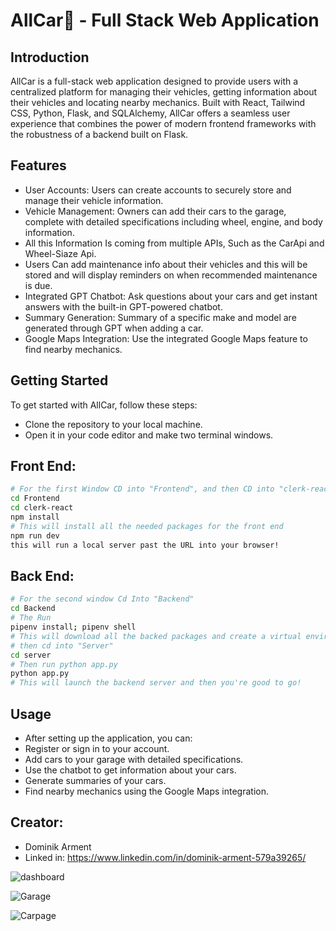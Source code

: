 # AllCar🚗 - Full Stack Web Application

## Introduction
AllCar is a full-stack web application designed to provide users with a centralized platform for managing their vehicles, getting information about their vehicles and locating nearby mechanics. Built with React, Tailwind CSS, Python, Flask, and SQLAlchemy, AllCar offers a seamless user experience that combines the power of modern frontend frameworks with the robustness of a backend built on Flask.

## Features
- User Accounts: Users can create accounts to securely store and manage their vehicle information.
- Vehicle Management: Owners can add their cars to the garage, complete with detailed specifications including wheel, engine, and body information.
- All this Information Is coming from multiple APIs, Such as the CarApi and Wheel-Siaze Api.
- Users Can add maintenance info about their vehicles and this will be stored and will display reminders on when recommended maintenance is due.
- Integrated GPT Chatbot: Ask questions about your cars and get instant answers with the built-in GPT-powered chatbot.
- Summary Generation: Summary of a specific make and model are generated through GPT when adding a car.
- Google Maps Integration: Use the integrated Google Maps feature to find nearby mechanics.

## Getting Started
To get started with AllCar, follow these steps:

- Clone the repository to your local machine.
- Open it in your code editor and make two terminal windows.

## Front End:
```bash
# For the first Window CD into "Frontend", and then CD into "clerk-react"
cd Frontend
cd clerk-react
npm install
# This will install all the needed packages for the front end
npm run dev
this will run a local server past the URL into your browser!
```
## Back End:
```bash
# For the second window Cd Into "Backend"
cd Backend
# The Run 
pipenv install; pipenv shell
# This will download all the backed packages and create a virtual environment
# then cd into "Server"
cd server
# Then run python app.py
python app.py
# This will launch the backend server and then you're good to go!
```
## Usage
- After setting up the application, you can:
- Register or sign in to your account.
- Add cars to your garage with detailed specifications.
- Use the chatbot to get information about your cars.
- Generate summaries of your cars.
- Find nearby mechanics using the Google Maps integration.

## Creator:
- Dominik Arment
- Linked in: https://www.linkedin.com/in/dominik-arment-579a39265/

![dashboard](https://github.com/Dominik137/allCar-FullStack-Project/assets/142343877/e0eac609-47ed-4888-9545-e9b3b134d2e9)

![Garage](https://github.com/Dominik137/allCar-FullStack-Project/assets/142343877/27100342-492b-463c-b984-5e29d889e756)

![Carpage](https://github.com/Dominik137/allCar-FullStack-Project/assets/142343877/c9121487-19c4-40ae-92b0-7989374df646)

